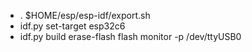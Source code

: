 - . $HOME/esp/esp-idf/export.sh
- idf.py set-target esp32c6
- idf.py build erase-flash flash monitor -p /dev/ttyUSB0
